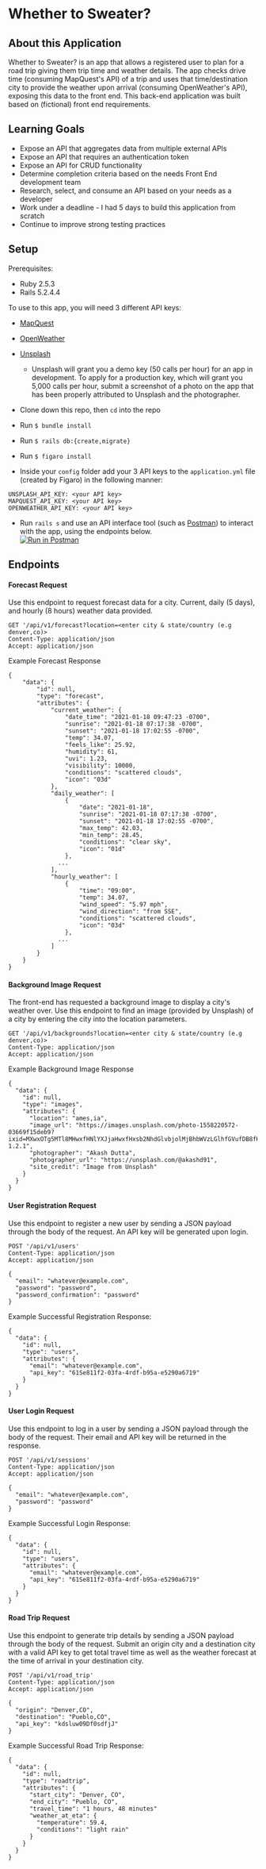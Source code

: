 # Whether to Sweater?

## About this Application
Whether to Sweater? is an app that allows a registered user to plan for a road trip giving them trip time and weather details. The app checks drive time (consuming MapQuest's API) of a trip and uses that time/destination city to provide the weather upon arrival (consuming OpenWeather's API), exposing this data to the front end. This back-end application was built based on (fictional) front end requirements.

## Learning Goals
- Expose an API that aggregates data from multiple external APIs
- Expose an API that requires an authentication token
- Expose an API for CRUD functionality
- Determine completion criteria based on the needs Front End development team
- Research, select, and consume an API based on your needs as a developer
- Work under a deadline - I had 5 days to build this application from scratch
- Continue to improve strong testing practices

## Setup
Prerequisites:
- Ruby 2.5.3
- Rails 5.2.4.4

To use to this app, you will need 3 different API keys:
- [MapQuest](https://developer.mapquest.com)
- [OpenWeather](https://openweathermap.org/appid)
- [Unsplash](https://unsplash.com/developers)
  * Unsplash will grant you a demo key (50 calls per hour) for an app in development. To apply for a production key, which will grant you 5,000 calls per hour, submit a screenshot of a photo on the app that has been properly attributed to Unsplash and the photographer.

- Clone down this repo, then `cd` into the repo
- Run `$ bundle install`
- Run `$ rails db:{create,migrate}`
- Run `$ figaro install`
- Inside your `config` folder add your 3 API keys to the `application.yml` file (created by Figaro) in the following manner:
```
UNSPLASH_API_KEY: <your API key>
MAPQUEST_API_KEY: <your API key>
OPENWEATHER_API_KEY: <your API key>
```
- Run `rails s` and use an API interface tool (such as [Postman](https://www.postman.com/)) to interact with the app, using the endpoints below.  
[![Run in Postman](https://run.pstmn.io/button.svg)](https://app.getpostman.com/run-collection/6fcbe32882faad889b73)

## Endpoints
#### Forecast Request
Use this endpoint to request forecast data for a city. Current, daily (5 days), and hourly (8 hours) weather data provided.
```
GET '/api/v1/forecast?location=<enter city & state/country (e.g denver,co)>
Content-Type: application/json
Accept: application/json
```
Example Forecast Response
```
{
    "data": {
        "id": null,
        "type": "forecast",
        "attributes": {
            "current_weather": {
                "date_time": "2021-01-18 09:47:23 -0700",
                "sunrise": "2021-01-18 07:17:38 -0700",
                "sunset": "2021-01-18 17:02:55 -0700",
                "temp": 34.07,
                "feels_like": 25.92,
                "humidity": 61,
                "uvi": 1.23,
                "visibility": 10000,
                "conditions": "scattered clouds",
                "icon": "03d"
            },
            "daily_weather": [
                {
                    "date": "2021-01-18",
                    "sunrise": "2021-01-18 07:17:38 -0700",
                    "sunset": "2021-01-18 17:02:55 -0700",
                    "max_temp": 42.03,
                    "min_temp": 28.45,
                    "conditions": "clear sky",
                    "icon": "01d"
                },
              ...
            ],
            "hourly_weather": [
                {
                    "time": "09:00",
                    "temp": 34.07,
                    "wind_speed": "5.97 mph",
                    "wind_direction": "from SSE",
                    "conditions": "scattered clouds",
                    "icon": "03d"
                },
              ...
            ]
        }
    }
}
```
#### Background Image Request
The front-end has requested a background image to display a city's weather over. Use this endpoint to find an image (provided by Unsplash) of a city by entering the city into the location parameters.
```
GET '/api/v1/backgrounds?location=<enter city & state/country (e.g denver,co)>
Content-Type: application/json
Accept: application/json
```
Example Background Image Response
```
{
  "data": {
    "id": null,
    "type": "images",
    "attributes": {
      "location": "ames,ia",
      "image_url": "https://images.unsplash.com/photo-1558220572-03669f15deb9?ixid=MXwxOTg5MTl8MHwxfHNlYXJjaHwxfHxsb2NhdGlvbjolMjBhbWVzLGlhfGVufDB8fHw&ixlib=rb-1.2.1",
      "photographer": "Akash Dutta",
      "photographer_url": "https://unsplash.com/@akashd91",
      "site_credit": "Image from Unsplash"
    }
  }
}
```
#### User Registration Request
Use this endpoint to register a new user by sending a JSON payload through the body of the request. An API key will be generated upon login.
```
POST '/api/v1/users'
Content-Type: application/json
Accept: application/json

{
  "email": "whatever@example.com",
  "password": "password",
  "password_confirmation": "password"
}
```
Example Successful Registration Response:
```
{
  "data": {
    "id": null,
    "type": "users",
    "attributes": {
      "email": "whatever@example.com",
      "api_key": "61Se811f2-03fa-4rdf-b95a-e5290a6719"
    }
  }
}
```

#### User Login Request
Use this endpoint to log in a user by sending a JSON payload through the body of the request. Their email and API key will be returned in the response.
```
POST '/api/v1/sessions'
Content-Type: application/json
Accept: application/json

{
  "email": "whatever@example.com",
  "password": "password"
}
```
Example Successful Login Response:
```
{
  "data": {
    "id": null,
    "type": "users",
    "attributes": {
      "email": "whatever@example.com",
      "api_key": "61Se811f2-03fa-4rdf-b95a-e5290a6719"
    }
  }
}
```

#### Road Trip Request
Use this endpoint to generate trip details by sending a JSON payload through the body of the request. Submit an origin city and a destination city with a valid API key to get total travel time as well as the weather forecast at the time of arrival in your destination city.
```
POST '/api/v1/road_trip'
Content-Type: application/json
Accept: application/json

{
  "origin": "Denver,CO",
  "destination": "Pueblo,CO",
  "api_key": "kdsluw09Df0sdfjJ"
}
```
Example Successful Road Trip Response:
```
{
  "data": {
    "id": null,
    "type": "roadtrip",
    "attributes": {
      "start_city": "Denver, CO",
      "end_city": "Pueblo, CO",
      "travel_time": "1 hours, 48 minutes"
      "weather_at_eta": {
        "temperature": 59.4,
        "conditions": "light rain"
      }
    }
  }
}
```

